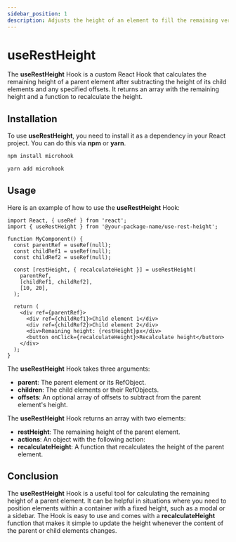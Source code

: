 ```yaml
---
sidebar_position: 1
description: Adjusts the height of an element to fill the remaining vertical space in its container.
---
```


# useRestHeight

<head>
  <meta name="keywords" content="React hook, height measurement, flexible layout, dynamic content, CSS styles, DOM element, responsive design, TypeScript, front-end development, web development." />
</head>

The **useRestHeight** Hook is a custom React Hook that calculates the remaining height of a parent element after subtracting the height of its child elements and any specified offsets. It returns an array with the remaining height and a function to recalculate the height.

## Installation

To use **useRestHeight**, you need to install it as a dependency in your React project. You can do this via **npm** or **yarn**.

```bash
npm install microhook
```

```bash
yarn add microhook
```

## Usage

Here is an example of how to use the **useRestHeight** Hook:

```tsx
import React, { useRef } from 'react';
import { useRestHeight } from '@your-package-name/use-rest-height';

function MyComponent() {
  const parentRef = useRef(null);
  const childRef1 = useRef(null);
  const childRef2 = useRef(null);

  const [restHeight, { recalculateHeight }] = useRestHeight(
    parentRef,
    [childRef1, childRef2],
    [10, 20],
  );

  return (
    <div ref={parentRef}>
      <div ref={childRef1}>Child element 1</div>
      <div ref={childRef2}>Child element 2</div>
      <div>Remaining height: {restHeight}px</div>
      <button onClick={recalculateHeight}>Recalculate height</button>
    </div>
  );
}
```

The **useRestHeight** Hook takes three arguments:

- **parent**: The parent element or its RefObject.
- **children**: The child elements or their RefObjects.
- **offsets**: An optional array of offsets to subtract from the parent element's height.

The **useRestHeight** Hook returns an array with two elements:

- **restHeight**: The remaining height of the parent element.
- **actions**: An object with the following action:
- **recalculateHeight**: A function that recalculates the height of the parent element.

## Conclusion

The **useRestHeight** Hook is a useful tool for calculating the remaining height of a parent element. It can be helpful in situations where you need to position elements within a container with a fixed height, such as a modal or a sidebar. The Hook is easy to use and comes with a **recalculateHeight** function that makes it simple to update the height whenever the content of the parent or child elements changes.